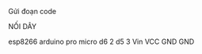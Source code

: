 Gửi đoạn code

NỐI DÂY

esp8266  arduino pro micro
  d6          2
  d5          3
  Vin         VCC
  GND         GND

